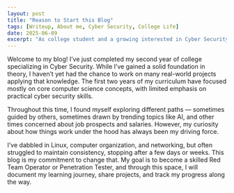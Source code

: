 ```yaml
---
layout: post
title: "Reason to Start this Blog"
tags: [Writeup, About me, Cyber Security, College Life]
date: 2025-06-09
excerpt: "As college student and a growing interested in Cyber Security,i am aiming to become a Red Team Operator or Penetration Tester. This blog documents my learning journey, projects, and growth in practical security skills."
---
```

Welcome to my blog! I’ve just completed my second year of college specializing in Cyber Security. While I’ve gained a solid foundation in theory, I haven’t yet had the chance to work on many real-world projects applying that knowledge. The first two years of my curriculum have focused mostly on core computer science concepts, with limited emphasis on practical cyber security skills.

Throughout this time, I found myself exploring different paths — sometimes guided by others, sometimes drawn by trending topics like AI, and other times concerned about job prospects and salaries. However, my curiosity about how things work under the hood has always been my driving force.

I’ve dabbled in Linux, computer organization, and networking, but often struggled to maintain consistency, stopping after a few days or weeks. This blog is my commitment to change that. My goal is to become a skilled Red Team Operator or Penetration Tester, and through this space, I will document my learning journey, share projects, and track my progress along the way.
